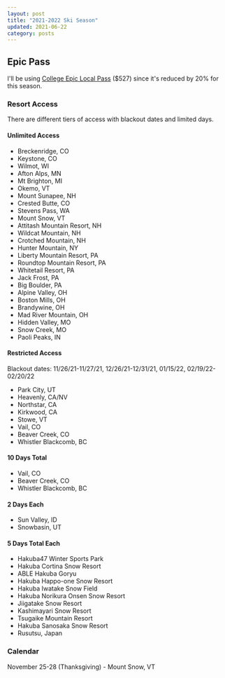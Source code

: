 ```yaml
---
layout: post
title: "2021-2022 Ski Season"
updated: 2021-06-22
category: posts
---
```


## Epic Pass

I'll be using [College Epic Local Pass](https://www.epicpass.com/Passes/Epic-Local-College-Pass.aspx) ($527) since it's reduced by 20% for this season.

### Resort Access

There are different tiers of access with blackout dates and limited days.

#### Unlimited Access

- Breckenridge, CO
- Keystone, CO
- Wilmot, WI
- Afton Alps, MN
- Mt Brighton, MI
- Okemo, VT
- Mount Sunapee, NH
- Crested Butte, CO
- Stevens Pass, WA
- Mount Snow, VT
- Attitash Mountain Resort, NH
- Wildcat Mountain, NH
- Crotched Mountain, NH
- Hunter Mountain, NY
- Liberty Mountain Resort, PA
- Roundtop Mountain Resort, PA
- Whitetail Resort, PA
- Jack Frost, PA
- Big Boulder, PA
- Alpine Valley, OH
- Boston Mills, OH
- Brandywine, OH
- Mad River Mountain, OH
- Hidden Valley, MO
- Snow Creek, MO
- Paoli Peaks, IN

#### Restricted Access

Blackout dates: 11/26/21-11/27/21, 12/26/21-12/31/21, 01/15/22, 02/19/22-02/20/22

- Park City, UT
- Heavenly, CA/NV
- Northstar, CA
- Kirkwood, CA
- Stowe, VT
- Vail, CO
- Beaver Creek, CO
- Whistler Blackcomb, BC

#### 10 Days Total

- Vail, CO
- Beaver Creek, CO
- Whistler Blackcomb, BC

#### 2 Days Each

- Sun Valley, ID
- Snowbasin, UT

#### 5 Days Total Each

- Hakuba47 Winter Sports Park
- Hakuba Cortina Snow Resort
- ABLE Hakuba Goryu
- Hakuba Happo-one Snow Resort
- Hakuba Iwatake Snow Field
- Hakuba Norikura Onsen Snow Resort
- Jiigatake Snow Resort
- Kashimayari Snow Resort
- Tsugaike Mountain Resort
- Hakuba Sanosaka Snow Resort
- Rusutsu, Japan


### Calendar

November 25-28 (Thanksgiving) - Mount Snow, VT

